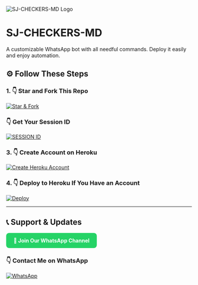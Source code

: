 ![SJ-CHECKERS-MD Logo](https://i.imgur.com/MQLpjjQ.png)

# SJ-CHECKERS-MD

A customizable WhatsApp bot with all needful commands. Deploy it easily and enjoy automation.

## ⚙️ Follow These Steps

### 1. 👇 Star and Fork This Repo  
[![Star & Fork](https://img.shields.io/badge/⭐Star%20&%20Fork-gray?style=for-the-badge&logo=github)](https://github.com/sjcheckers/SJ-CHECKERS-MD/fork)

### 👇 Get Your Session ID  
[![SESSION ID](https://img.shields.io/badge/🟢GET%20SESSION%20ID-success?style=for-the-badge)](https://elitepro-session-id.onrender.com)

### 3. 👇 Create Account on Heroku  
[![Create Heroku Account](https://img.shields.io/badge/💻Create%20Account-purple?style=for-the-badge&logo=heroku)](https://signup.heroku.com)

### 4. 👇 Deploy to Heroku If You Have an Account  
[![Deploy](https://img.shields.io/badge/🚀Deploy%20to%20Heroku-blueviolet?style=for-the-badge&logo=heroku)](https://heroku.com/deploy)

---

## 📞 Support & Updates
<!-- WhatsApp Channel Button -->
<a href="https://whatsapp.com/channel/0029VbApq2W47XeDhGHqYR18" target="_blank" style="display:inline-block;background:#25D366;color:white;padding:12px 20px;border-radius:8px;text-decoration:none;font-weight:bold;">
  📢 Join Our WhatsApp Channel
</a>

### 👇 Contact Me on WhatsApp  
[![WhatsApp](https://img.shields.io/badge/💬Contact%20Me%20on%20WhatsApp-brightgreen?style=for-the-badge&logo=whatsapp)](https://wa.me/256781143176)

